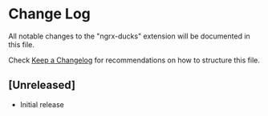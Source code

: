 # Change Log

All notable changes to the "ngrx-ducks" extension will be documented in this file.

Check [Keep a Changelog](http://keepachangelog.com/) for recommendations on how to structure this file.

## [Unreleased]

- Initial release
